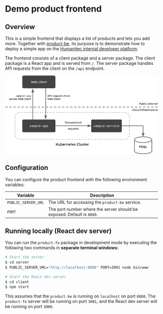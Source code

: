 # Demo product frontend

## Overview

This is a simple frontend that displays a list of products and lets you add more. Together with [product-be](https://github.com/walhall-tutorials/product-be), its purpose is to demonstrate how to deploy a simple app on the [Humanitec internal developer platform](https://humanitec.com).

The frontend consists of a client package and a server package. The client package is a React app and is served from `/`. The server package handles API requests from the client on the `/api` endpoint.

![Diagram: Architecture of the demo products inventory app](docs/architecture.png)

## Configuration

You can configure the product frontend with the following environment variables:

| Variable | Description |
|---|---|
| `PUBLIC_SERVER_URL` | The URL for accessing the `product-be` service. |
| `PORT` | The port number where the server should be exposed. Default is `8080`. |


## Running locally (React dev server)

You can run the `product-fe` package in development mode by executing the following two commands in **separate terminal windows:**

```bash
# Start the server
$ cd server
$ PUBLIC_SERVER_URL="http://localhost:8080" PORT=3001 node bin/www
```

```bash
# Start the React dev server
$ cd client
$ npm start
```

This assumes that the `product-be` is running on `localhost` on port `8080`. The `product-fe` server will be running on port `3001`, and the React dev server will be running on port `3000`.
